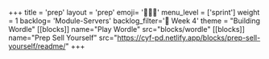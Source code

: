 +++
title = 'prep'
layout = 'prep'
emoji= '🧑🏾‍💻'
menu_level = ['sprint']
weight = 1
backlog= 'Module-Servers'
backlog_filter='📅 Week 4'
theme = "Building Wordle"
[[blocks]]
name="Play Wordle"
src="blocks/wordle"
[[blocks]]
name="Prep Sell Yourself"
src="https://cyf-pd.netlify.app/blocks/prep-sell-yourself/readme/"
+++

